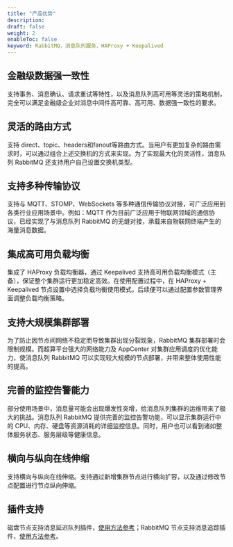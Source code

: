 ```yaml
---
title: "产品优势"
description: 
draft: false
weight: 2
enableToc: false
keyword: RabbitMQ，消息队列服务，HAProxy + Keepalived
---
```


## 金融级数据强一致性

支持事务、消息确认、请求重试等特性，以及消息队列高可用等灵活的策略机制，完全可以满足金融级企业对消息中间件高可靠、高可用、数据强一致性的要求。

## 灵活的路由方式

支持 direct、topic、headers和fanout等路由方式。当用户有更加复杂的路由需求时，可以通过组合上述交换机的方式来实现。为了实现最大化的灵活性，消息队列 RabbitMQ 还支持用户自己设置交换机类型。

## 支持多种传输协议

支持与 MQTT、STOMP、WebSockets 等多种通信传输协议对接，可广泛应用到各类行业应用场景中。例如：MQTT 作为目前广泛应用于物联网领域的通信协议，已经实现了与消息队列 RabbitMQ 的无缝对接，承载来自物联网终端产生的海量消息数据。

## 集成高可用负载均衡

集成了 HAProxy 负载均衡器，通过 Keepalived 支持高可用负载均衡模式（主备），保证整个集群运行更加稳定高效。在使用配置过程中，在 HAProxy + Keepalived 节点设置中选择负载均衡使用模式，后续便可以通过配置参数管理界面调整负载均衡策略。

## 支持大规模集群部署

为了防止因节点间网络不稳定而导致集群出现分裂现象，RabbitMQ 集群部署时会限制规模。而超算平台强大的网络能力及 AppCenter 对集群应用调度的优化能力，使消息队列 RabbitMQ 可以实现较大规模的节点部署，并带来整体使用性能的提高。

## 完善的监控告警能力

部分使用场景中，消息量可能会出现爆发性突增，给消息队列集群的运维带来了极大的挑战。消息队列 RabbitMQ 提供完善的监控告警功能，可以显示集群运行中的 CPU、内存、硬盘等资源消耗的详细监控信息。同时，用户也可以看到诸如整体服务状态、服务层级等健康信息。

## 横向与纵向在线伸缩

支持横向与纵向在线伸缩。支持通过新增集群节点进行横向扩容，以及通过修改节点配置进行节点纵向伸缩。

## 插件支持

磁盘节点支持消息延迟队列插件，[使用方法参考](https://github.com/rabbitmq/rabbitmq-delayed-message-exchange)；RabbitMQ 节点支持消息追踪插件，[使用方法参考](http://www.rabbitmq.com/firehose.html)。